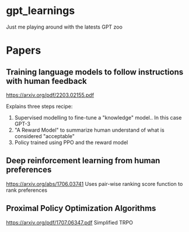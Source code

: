 # gpt_learnings
Just me playing around with the latests GPT zoo



# Papers
## Training language models to follow instructions with human feedback
https://arxiv.org/pdf/2203.02155.pdf

Explains three steps recipe:
1. Supervised modelling to fine-tune a "knowledge" model.. In this case GPT-3
2. "A Reward Model" to summarize human understand of what is considered "acceptable"
3. Policy trained using PPO and the reward model
## Deep reinforcement learning from human preferences
https://arxiv.org/abs/1706.03741
Uses pair-wise ranking score function to rank preferences

## Proximal Policy Optimization Algorithms
https://arxiv.org/pdf/1707.06347.pdf
Simplified TRPO
